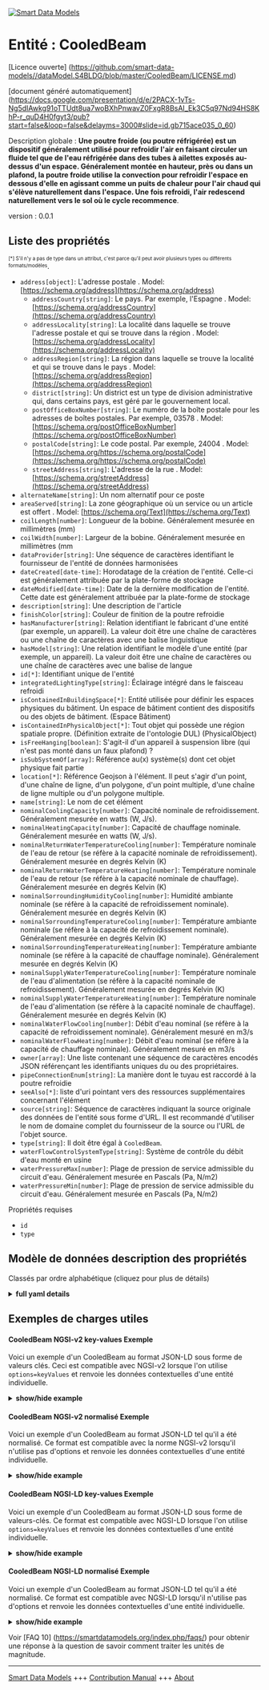 <!-- 10-Header -->    
[![Smart Data Models](https://smartdatamodels.org/wp-content/uploads/2022/01/SmartDataModels_logo.png "Logo")](https://smartdatamodels.org)    
Entité : CooledBeam    
===================<!-- /10-Header -->    
<!-- 15-License -->    
[Licence ouverte] (https://github.com/smart-data-models//dataModel.S4BLDG/blob/master/CooledBeam/LICENSE.md)    
[document généré automatiquement] (https://docs.google.com/presentation/d/e/2PACX-1vTs-Ng5dIAwkg91oTTUdt8ua7woBXhPnwavZ0FxgR8BsAI_Ek3C5q97Nd94HS8KhP-r_quD4H0fgyt3/pub?start=false&loop=false&delayms=3000#slide=id.gb715ace035_0_60)    
<!-- /15-License -->    
<!-- 20-Description -->    
Description globale : **Une poutre froide (ou poutre réfrigérée) est un dispositif généralement utilisé pour refroidir l'air en faisant circuler un fluide tel que de l'eau réfrigérée dans des tubes à ailettes exposés au-dessus d'un espace. Généralement montée en hauteur, près ou dans un plafond, la poutre froide utilise la convection pour refroidir l'espace en dessous d'elle en agissant comme un puits de chaleur pour l'air chaud qui s'élève naturellement dans l'espace. Une fois refroidi, l'air redescend naturellement vers le sol où le cycle recommence**.    
version : 0.0.1    
<!-- /20-Description -->    
<!-- 30-PropertiesList -->    
## Liste des propriétés    
<sup><sub>[*] S'il n'y a pas de type dans un attribut, c'est parce qu'il peut avoir plusieurs types ou différents formats/modèles</sub></sup>.    
- `address[object]`: L'adresse postale  . Model: [https://schema.org/address](https://schema.org/address)	- `addressCountry[string]`: Le pays. Par exemple, l'Espagne  . Model: [https://schema.org/addressCountry](https://schema.org/addressCountry)    
	- `addressLocality[string]`: La localité dans laquelle se trouve l'adresse postale et qui se trouve dans la région  . Model: [https://schema.org/addressLocality](https://schema.org/addressLocality)    
	- `addressRegion[string]`: La région dans laquelle se trouve la localité et qui se trouve dans le pays  . Model: [https://schema.org/addressRegion](https://schema.org/addressRegion)    
	- `district[string]`: Un district est un type de division administrative qui, dans certains pays, est géré par le gouvernement local.      
	- `postOfficeBoxNumber[string]`: Le numéro de la boîte postale pour les adresses de boîtes postales. Par exemple, 03578  . Model: [https://schema.org/postOfficeBoxNumber](https://schema.org/postOfficeBoxNumber)    
	- `postalCode[string]`: Le code postal. Par exemple, 24004  . Model: [https://schema.org/https://schema.org/postalCode](https://schema.org/https://schema.org/postalCode)    
	- `streetAddress[string]`: L'adresse de la rue  . Model: [https://schema.org/streetAddress](https://schema.org/streetAddress)    
- `alternateName[string]`: Un nom alternatif pour ce poste  - `areaServed[string]`: La zone géographique où un service ou un article est offert  . Model: [https://schema.org/Text](https://schema.org/Text)- `coilLength[number]`: Longueur de la bobine. Généralement mesurée en millimètres (mm)  - `coilWidth[number]`: Largeur de la bobine. Généralement mesurée en millimètres (mm  - `dataProvider[string]`: Une séquence de caractères identifiant le fournisseur de l'entité de données harmonisées  - `dateCreated[date-time]`: Horodatage de la création de l'entité. Celle-ci est généralement attribuée par la plate-forme de stockage  - `dateModified[date-time]`: Date de la dernière modification de l'entité. Cette date est généralement attribuée par la plate-forme de stockage  - `description[string]`: Une description de l'article  - `finishColor[string]`: Couleur de finition de la poutre refroidie  - `hasManufacturer[string]`: Relation identifiant le fabricant d'une entité (par exemple, un appareil). La valeur doit être une chaîne de caractères ou une chaîne de caractères avec une balise linguistique  - `hasModel[string]`: Une relation identifiant le modèle d'une entité (par exemple, un appareil). La valeur doit être une chaîne de caractères ou une chaîne de caractères avec une balise de langue  - `id[*]`: Identifiant unique de l'entité  - `integratedLightingType[string]`: Éclairage intégré dans le faisceau refroidi  - `isContainedInBuildingSpace[*]`: Entité utilisée pour définir les espaces physiques du bâtiment. Un espace de bâtiment contient des dispositifs ou des objets de bâtiment. (Espace Bâtiment)  - `isContainedInPhysicalObject[*]`: Tout objet qui possède une région spatiale propre.  (Définition extraite de l'ontologie DUL) (PhysicalObject)  - `isFreeHanging[boolean]`: S'agit-il d'un appareil à suspension libre (qui n'est pas monté dans un faux plafond) ?  - `isSubSystemOf[array]`: Référence au(x) système(s) dont cet objet physique fait partie  - `location[*]`: Référence Geojson à l'élément. Il peut s'agir d'un point, d'une chaîne de ligne, d'un polygone, d'un point multiple, d'une chaîne de ligne multiple ou d'un polygone multiple.  - `name[string]`: Le nom de cet élément  - `nominalCoolingCapacity[number]`: Capacité nominale de refroidissement. Généralement mesurée en watts (W, J/s).  - `nominalHeatingCapacity[number]`: Capacité de chauffage nominale. Généralement mesurée en watts (W, J/s).  - `nominalReturnWaterTemperatureCooling[number]`: Température nominale de l'eau de retour (se réfère à la capacité nominale de refroidissement). Généralement mesurée en degrés Kelvin (K)  - `nominalReturnWaterTemperatureHeating[number]`: Température nominale de l'eau de retour (se réfère à la capacité nominale de chauffage). Généralement mesurée en degrés Kelvin (K)  - `nominalSorroundingHumidityCooling[number]`: Humidité ambiante nominale (se réfère à la capacité de refroidissement nominale). Généralement mesurée en degrés Kelvin (K)  - `nominalSorroundingTemperatureCooling[number]`: Température ambiante nominale (se réfère à la capacité de refroidissement nominale). Généralement mesurée en degrés Kelvin (K)  - `nominalSorroundingTemperatureHeating[number]`: Température ambiante nominale (se réfère à la capacité de chauffage nominale). Généralement mesurée en degrés Kelvin (K)  - `nominalSupplyWaterTemperatureCooling[number]`: Température nominale de l'eau d'alimentation (se réfère à la capacité nominale de refroidissement). Généralement mesurée en degrés Kelvin (K)  - `nominalSupplyWaterTemperatureHeating[number]`: Température nominale de l'eau d'alimentation (se réfère à la capacité nominale de chauffage). Généralement mesurée en degrés Kelvin (K)  - `nominalWaterFlowCooling[number]`: Débit d'eau nominal (se réfère à la capacité de refroidissement nominale). Généralement mesuré en m3/s  - `nominalWaterFlowHeating[number]`: Débit d'eau nominal (se réfère à la capacité de chauffage nominale). Généralement mesuré en m3/s  - `owner[array]`: Une liste contenant une séquence de caractères encodés JSON référençant les identifiants uniques du ou des propriétaires.  - `pipeConnectionEnum[string]`: La manière dont le tuyau est raccordé à la poutre refroidie  - `seeAlso[*]`: liste d'uri pointant vers des ressources supplémentaires concernant l'élément  - `source[string]`: Séquence de caractères indiquant la source originale des données de l'entité sous forme d'URL. Il est recommandé d'utiliser le nom de domaine complet du fournisseur de la source ou l'URL de l'objet source.  - `type[string]`: Il doit être égal à `CooledBeam`.  - `waterFlowControlSystemType[string]`: Système de contrôle du débit d'eau monté en usine  - `waterPressureMax[number]`: Plage de pression de service admissible du circuit d'eau. Généralement mesurée en Pascals (Pa, N/m2)  - `waterPressureMin[number]`: Plage de pression de service admissible du circuit d'eau. Généralement mesurée en Pascals (Pa, N/m2)  <!-- /30-PropertiesList -->    
<!-- 35-RequiredProperties -->    
Propriétés requises    
- `id`  - `type`  <!-- /35-RequiredProperties -->    
<!-- 40-RequiredProperties -->    
<!-- /40-RequiredProperties -->    
<!-- 50-DataModelHeader -->    
## Modèle de données description des propriétés    
Classés par ordre alphabétique (cliquez pour plus de détails)    
<!-- /50-DataModelHeader -->    
<!-- 60-ModelYaml -->    
<details><summary><strong>full yaml details</strong></summary>      
```yaml    
CooledBeam:      
  description: 'A cooled beam (or chilled beam) is a device typically used to cool air by circulating a fluid such as chilled water through exposed finned tubes above a space. Typically mounted overhead near or within a ceiling, the cooled beam uses convection to cool the space below it by acting as a heat sink for the naturally rising warm air of the space. Once cooled, the air naturally drops back to the floor where the cycle begins again.'      
  properties:      
    address:      
      description: The mailing address      
      properties:      
        addressCountry:      
          description: 'The country. For example, Spain'      
          type: string      
          x-ngsi:      
            model: https://schema.org/addressCountry      
            type: Property      
        addressLocality:      
          description: 'The locality in which the street address is, and which is in the region'      
          type: string      
          x-ngsi:      
            model: https://schema.org/addressLocality      
            type: Property      
        addressRegion:      
          description: 'The region in which the locality is, and which is in the country'      
          type: string      
          x-ngsi:      
            model: https://schema.org/addressRegion      
            type: Property      
        district:      
          description: 'A district is a type of administrative division that, in some countries, is managed by the local government'      
          type: string      
          x-ngsi:      
            type: Property      
        postOfficeBoxNumber:      
          description: 'The post office box number for PO box addresses. For example, 03578'      
          type: string      
          x-ngsi:      
            model: https://schema.org/postOfficeBoxNumber      
            type: Property      
        postalCode:      
          description: 'The postal code. For example, 24004'      
          type: string      
          x-ngsi:      
            model: https://schema.org/https://schema.org/postalCode      
            type: Property      
        streetAddress:      
          description: The street address      
          type: string      
          x-ngsi:      
            model: https://schema.org/streetAddress      
            type: Property      
        streetNr:      
          description: Number identifying a specific property on a public street      
          type: string      
          x-ngsi:      
            type: Property      
      type: object      
      x-ngsi:      
        model: https://schema.org/address      
        type: Property      
    alternateName:      
      description: An alternative name for this item      
      type: string      
      x-ngsi:      
        type: Property      
    areaServed:      
      description: The geographic area where a service or offered item is provided      
      type: string      
      x-ngsi:      
        model: https://schema.org/Text      
        type: Property      
    coilLength:      
      description: Length of coil. Usually measured in millimeters (mm)      
      type: number      
      x-ngsi:      
        type: Property      
    coilWidth:      
      description: Width of coil. Usually measured in millimeters (mm      
      type: number      
      x-ngsi:      
        type: Property      
    dataProvider:      
      description: A sequence of characters identifying the provider of the harmonised data entity      
      type: string      
      x-ngsi:      
        type: Property      
    dateCreated:      
      description: Entity creation timestamp. This will usually be allocated by the storage platform      
      format: date-time      
      type: string      
      x-ngsi:      
        type: Property      
    dateModified:      
      description: Timestamp of the last modification of the entity. This will usually be allocated by the storage platform      
      format: date-time      
      type: string      
      x-ngsi:      
        type: Property      
    description:      
      description: A description of this item      
      type: string      
      x-ngsi:      
        type: Property      
    finishColor:      
      description: Finish color for cooled beam      
      type: string      
      x-ngsi:      
        type: Property      
    hasManufacturer:      
      description: 'A relationship identifying the manufacturer of an entity (e.g., device). The value is expected to be a string or a string with language tag'      
      type: string      
      x-ngsi:      
        type: Property      
    hasModel:      
      description: 'A relationship identifying the model of an entity (e.g., device). The value is expected to be a string or a string with language tag'      
      type: string      
      x-ngsi:      
        type: Property      
    id:      
      anyOf:      
        - description: Identifier format of any NGSI entity      
          maxLength: 256      
          minLength: 1      
          pattern: ^[\w\-\.\{\}\$\+\*\[\]`|~^@!,:\\]+$      
          type: string      
          x-ngsi:      
            type: Property      
        - description: Identifier format of any NGSI entity      
          format: uri      
          type: string      
          x-ngsi:      
            type: Property      
      description: Unique identifier of the entity      
      x-ngsi:      
        type: Property      
    integratedLightingType:      
      description: Integrated lighting in cooled beam      
      type: string      
      x-ngsi:      
        type: Property      
    isContainedInBuildingSpace:      
      anyOf:      
        - description: Identifier format of any NGSI entity      
          maxLength: 256      
          minLength: 1      
          pattern: ^[\w\-\.\{\}\$\+\*\[\]`|~^@!,:\\]+$      
          type: string      
          x-ngsi:      
            type: Property      
        - description: Identifier format of any NGSI entity      
          format: uri      
          type: string      
          x-ngsi:      
            type: Property      
      description: An entity used to define the physical spaces of the building. A building space contains devices or building objects. (BuildingSpace)      
      x-ngsi:      
        type: Property      
    isContainedInPhysicalObject:      
      anyOf:      
        - description: Identifier format of any NGSI entity      
          maxLength: 256      
          minLength: 1      
          pattern: ^[\w\-\.\{\}\$\+\*\[\]`|~^@!,:\\]+$      
          type: string      
          x-ngsi:      
            type: Property      
        - description: Identifier format of any NGSI entity      
          format: uri      
          type: string      
          x-ngsi:      
            type: Property      
      description: Any Object that has a proper space region.  (Definition extracted from DUL ontology) (PhysicalObject)      
      x-ngsi:      
        type: Property      
    isFreeHanging:      
      description: 'Is it free hanging type (not mounted in a false ceiling)?'      
      type: boolean      
      x-ngsi:      
        type: Property      
    isSubSystemOf:      
      description: A reference to a system(s) that this Physical Object is part of      
      items:      
        anyOf:      
          - description: Identifier format of any NGSI entity      
            maxLength: 256      
            minLength: 1      
            pattern: ^[\w\-\.\{\}\$\+\*\[\]`|~^@!,:\\]+$      
            type: string      
            x-ngsi:      
              type: Property      
          - description: Identifier format of any NGSI entity      
            format: uri      
            type: string      
            x-ngsi:      
              type: Property      
        description: Unique identifier of the entity      
        x-ngsi:      
          type: Property      
      type: array      
      x-ngsi:      
        type: Relationship      
    location:      
      description: 'Geojson reference to the item. It can be Point, LineString, Polygon, MultiPoint, MultiLineString or MultiPolygon'      
      oneOf:      
        - description: Geojson reference to the item. Point      
          properties:      
            bbox:      
              items:      
                type: number      
              minItems: 4      
              type: array      
            coordinates:      
              items:      
                type: number      
              minItems: 2      
              type: array      
            type:      
              enum:      
                - Point      
              type: string      
          required:      
            - type      
            - coordinates      
          title: GeoJSON Point      
          type: object      
          x-ngsi:      
            type: GeoProperty      
        - description: Geojson reference to the item. LineString      
          properties:      
            bbox:      
              items:      
                type: number      
              minItems: 4      
              type: array      
            coordinates:      
              items:      
                items:      
                  type: number      
                minItems: 2      
                type: array      
              minItems: 2      
              type: array      
            type:      
              enum:      
                - LineString      
              type: string      
          required:      
            - type      
            - coordinates      
          title: GeoJSON LineString      
          type: object      
          x-ngsi:      
            type: GeoProperty      
        - description: Geojson reference to the item. Polygon      
          properties:      
            bbox:      
              items:      
                type: number      
              minItems: 4      
              type: array      
            coordinates:      
              items:      
                items:      
                  items:      
                    type: number      
                  minItems: 2      
                  type: array      
                minItems: 4      
                type: array      
              type: array      
            type:      
              enum:      
                - Polygon      
              type: string      
          required:      
            - type      
            - coordinates      
          title: GeoJSON Polygon      
          type: object      
          x-ngsi:      
            type: GeoProperty      
        - description: Geojson reference to the item. MultiPoint      
          properties:      
            bbox:      
              items:      
                type: number      
              minItems: 4      
              type: array      
            coordinates:      
              items:      
                items:      
                  type: number      
                minItems: 2      
                type: array      
              type: array      
            type:      
              enum:      
                - MultiPoint      
              type: string      
          required:      
            - type      
            - coordinates      
          title: GeoJSON MultiPoint      
          type: object      
          x-ngsi:      
            type: GeoProperty      
        - description: Geojson reference to the item. MultiLineString      
          properties:      
            bbox:      
              items:      
                type: number      
              minItems: 4      
              type: array      
            coordinates:      
              items:      
                items:      
                  items:      
                    type: number      
                  minItems: 2      
                  type: array      
                minItems: 2      
                type: array      
              type: array      
            type:      
              enum:      
                - MultiLineString      
              type: string      
          required:      
            - type      
            - coordinates      
          title: GeoJSON MultiLineString      
          type: object      
          x-ngsi:      
            type: GeoProperty      
        - description: Geojson reference to the item. MultiLineString      
          properties:      
            bbox:      
              items:      
                type: number      
              minItems: 4      
              type: array      
            coordinates:      
              items:      
                items:      
                  items:      
                    items:      
                      type: number      
                    minItems: 2      
                    type: array      
                  minItems: 4      
                  type: array      
                type: array      
              type: array      
            type:      
              enum:      
                - MultiPolygon      
              type: string      
          required:      
            - type      
            - coordinates      
          title: GeoJSON MultiPolygon      
          type: object      
          x-ngsi:      
            type: GeoProperty      
      x-ngsi:      
        type: GeoProperty      
    name:      
      description: The name of this item      
      type: string      
      x-ngsi:      
        type: Property      
    nominalCoolingCapacity:      
      description: 'Nominal cooling capacity. Usually measured in Watts (W, J/s)'      
      type: number      
      x-ngsi:      
        type: Property      
    nominalHeatingCapacity:      
      description: 'Nominal heating capacity. Usually measured in Watts (W, J/s)'      
      type: number      
      x-ngsi:      
        type: Property      
    nominalReturnWaterTemperatureCooling:      
      description: Nominal return water temperature (refers to nominal cooling capacity). Usually measured in degrees Kelvin (K)      
      type: number      
      x-ngsi:      
        type: Property      
    nominalReturnWaterTemperatureHeating:      
      description: Nominal return water temperature (refers to nominal heating capacity). Usually measured in degrees Kelvin (K)      
      type: number      
      x-ngsi:      
        type: Property      
    nominalSorroundingHumidityCooling:      
      description: Nominal surrounding humidity (refers to nominal cooling capacity). Usually measured in degrees Kelvin (K)      
      type: number      
      x-ngsi:      
        type: Property      
    nominalSorroundingTemperatureCooling:      
      description: Nominal surrounding temperature (refers to nominal cooling capacity). Usually measured in degrees Kelvin (K)      
      type: number      
      x-ngsi:      
        type: Property      
    nominalSorroundingTemperatureHeating:      
      description: Nominal surrounding temperature (refers to nominal heating capacity). Usually measured in degrees Kelvin (K)      
      type: number      
      x-ngsi:      
        type: Property      
    nominalSupplyWaterTemperatureCooling:      
      description: Nominal supply water temperature (refers to nominal cooling capacity). Usually measured in degrees Kelvin (K)      
      type: number      
      x-ngsi:      
        type: Property      
    nominalSupplyWaterTemperatureHeating:      
      description: Nominal supply water temperature (refers to nominal heating capacity). Usually measured in degrees Kelvin (K)      
      type: number      
      x-ngsi:      
        type: Property      
    nominalWaterFlowCooling:      
      description: Nominal water flow (refers to nominal cooling capacity). Usually measured in m3/s      
      type: number      
      x-ngsi:      
        type: Property      
    nominalWaterFlowHeating:      
      description: Nominal water flow (refers to nominal heating capacity). Usually measured in m3/s      
      type: number      
      x-ngsi:      
        type: Property      
    owner:      
      description: A List containing a JSON encoded sequence of characters referencing the unique Ids of the owner(s)      
      items:      
        anyOf:      
          - description: Identifier format of any NGSI entity      
            maxLength: 256      
            minLength: 1      
            pattern: ^[\w\-\.\{\}\$\+\*\[\]`|~^@!,:\\]+$      
            type: string      
            x-ngsi:      
              type: Property      
          - description: Identifier format of any NGSI entity      
            format: uri      
            type: string      
            x-ngsi:      
              type: Property      
        description: Unique identifier of the entity      
        x-ngsi:      
          type: Property      
      type: array      
      x-ngsi:      
        type: Property      
    pipeConnectionEnum:      
      description: The manner in which the pipe connection is made to the cooled beam      
      type: string      
      x-ngsi:      
        type: Property      
    seeAlso:      
      description: list of uri pointing to additional resources about the item      
      oneOf:      
        - items:      
            format: uri      
            type: string      
          minItems: 1      
          type: array      
        - format: uri      
          type: string      
      x-ngsi:      
        type: Property      
    source:      
      description: 'A sequence of characters giving the original source of the entity data as a URL. Recommended to be the fully qualified domain name of the source provider, or the URL to the source object'      
      type: string      
      x-ngsi:      
        type: Property      
    type:      
      description: It must be equal to `CooledBeam`      
      enum:      
        - CooledBeam      
      type: string      
      x-ngsi:      
        type: Property      
    waterFlowControlSystemType:      
      description: Factory fitted waterflow control system      
      type: string      
      x-ngsi:      
        type: Property      
    waterPressureMax:      
      description: 'Allowable water circuit working pressure range. Usually measured in Pascals (Pa, N/m2)'      
      type: number      
      x-ngsi:      
        type: Property      
    waterPressureMin:      
      description: 'Allowable water circuit working pressure range. Usually measured in Pascals (Pa, N/m2)'      
      type: number      
      x-ngsi:      
        type: Property      
  required:      
    - id      
    - type      
  type: object      
  x-derived-from: "https://saref.etsi.org/saref4bldg/v1.1.2/#s4bldg:CooledBeam"      
  x-disclaimer: 'Redistribution and use in source and binary forms, with or without modification, are permitted  provided that the license conditions are met. Copyleft (c) 2022 Contributors to Smart Data Models Program'      
  x-license-url: https://github.com/smart-data-models/dataModel.S4BLDG/blob/master/CooledBeam/LICENSE.md      
  x-model-schema: https://smart-data-models.github.com/dataModel.SAREF4BLDG/CooledBeam/schema.json      
  x-model-tags: SAREF CooledBeam      
  x-version: 0.0.1      
```    
</details>      
<!-- /60-ModelYaml -->    
<!-- 70-MiddleNotes -->    
<!-- /70-MiddleNotes -->    
<!-- 80-Examples -->    
## Exemples de charges utiles    
#### CooledBeam NGSI-v2 key-values Exemple    
Voici un exemple d'un CooledBeam au format JSON-LD sous forme de valeurs clés. Ceci est compatible avec NGSI-v2 lorsque l'on utilise `options=keyValues` et renvoie les données contextuelles d'une entité individuelle.    
<details><summary><strong>show/hide example</strong></summary>      
```json  
{  
  "id": "urn:ngsi-ld:CooledBeam:82040ca8-778f-478d-a8fd-28485704919f",  
  "type": "CooledBeam",  
  "coilLength": 0.12136965337189098,  
  "coilWidth": 0.9739362570796377,  
  "finishColor": "deposit",  
  "integratedLightingType": "Metrics",  
  "isFreeHanging": false,  
  "nominalCoolingCapacity": 0.25517130161811685,  
  "nominalHeatingCapacity": 0.979299961039553,  
  "nominalReturnWaterTemperatureCooling": 0.8331575990645163,  
  "nominalReturnWaterTemperatureHeating": 0.8257910510708837,  
  "nominalSorroundingHumidityCooling": 0.08831404123432451,  
  "nominalSorroundingTemperatureCooling": 0.8951747110468832,  
  "nominalSorroundingTemperatureHeating": 0.7722529144575002,  
  "nominalSupplyWaterTemperatureCooling": 0.510069259798832,  
  "nominalSupplyWaterTemperatureHeating": 0.9682117435710755,  
  "nominalWaterFlowCooling": 0.640621498291464,  
  "nominalWaterFlowHeating": 0.3754874763938201,  
  "pipeConnectionEnum": "Falls",  
  "waterFlowControlSystemType": "Forks",  
  "waterPressureMax": 0.6809509740238233,  
  "waterPressureMin": 0.3372474470208946,  
  "isContainedInBuildingSpace": "urn:ngsi-ld:BuildingSpace:29882bc5-9d20-4d25-b276-5bdf4f6981e1",  
  "isContainedInPhysicalObject": "urn:ngsi-ld:PhysicalObject:13d83cbf-6e67-4d40-85da-46a7032fbde9",  
  "isSubSystemOf": [  
    "urn:ngsi-ld:System:dfeed4f8-88d6-4475-89b3-71faa705f8a4",  
    "urn:ngsi-ld:System:23813ba9-d7b1-475b-b245-c32d08798cc3",  
    "urn:ngsi-ld:System:daa546ea-d20c-4761-98b2-e17e050b4625"  
  ],  
  "hasManufacturer": "CooledBeam Company Inc.",  
  "hasModel": "CooledBeam 0.1.2",  
  "dateCreated": "2023-01-26T05:29:03Z",  
  "dateModified": "2023-01-26T10:03:56Z",  
  "source": "Import",  
  "name": "CooledBeam",  
  "alternateName": "CooledBeam type 2",  
  "description": "CooledBeam of limited CooledBeam types",  
  "dataProvider": "IFC file"  
}  
```  
</details>    
#### CooledBeam NGSI-v2 normalisé Exemple    
Voici un exemple d'un CooledBeam au format JSON-LD tel qu'il a été normalisé. Ce format est compatible avec la norme NGSI-v2 lorsqu'il n'utilise pas d'options et renvoie les données contextuelles d'une entité individuelle.    
<details><summary><strong>show/hide example</strong></summary>      
```json  
{  
  "id": "urn:ngsi-ld:CooledBeam:38dcdd25-ae94-441c-8409-218ec91e3006",  
  "type": "CooledBeam",  
  "coilLength": {  
    "type": "Number",  
    "value": 0.4277226249853211  
  },  
  "coilWidth": {  
    "type": "Number",  
    "value": 0.6183775851562611  
  },  
  "finishColor": {  
    "type": "Text",  
    "value": "Associate"  
  },  
  "integratedLightingType": {  
    "type": "Text",  
    "value": "Washington"  
  },  
  "isFreeHanging": {  
    "type": "Boolean",  
    "value": false  
  },  
  "nominalCoolingCapacity": {  
    "type": "Number",  
    "value": 0.45857043485420457  
  },  
  "nominalHeatingCapacity": {  
    "type": "Number",  
    "value": 0.37812382267356337  
  },  
  "nominalReturnWaterTemperatureCooling": {  
    "type": "Number",  
    "value": 0.973742767691913  
  },  
  "nominalReturnWaterTemperatureHeating": {  
    "type": "Number",  
    "value": 0.6848085584395665  
  },  
  "nominalSorroundingHumidityCooling": {  
    "type": "Number",  
    "value": 0.4100986776385609  
  },  
  "nominalSorroundingTemperatureCooling": {  
    "type": "Number",  
    "value": 0.039909771141081074  
  },  
  "nominalSorroundingTemperatureHeating": {  
    "type": "Number",  
    "value": 0.3023923557796515  
  },  
  "nominalSupplyWaterTemperatureCooling": {  
    "type": "Number",  
    "value": 0.7562940127899793  
  },  
  "nominalSupplyWaterTemperatureHeating": {  
    "type": "Number",  
    "value": 0.31198678394809454  
  },  
  "nominalWaterFlowCooling": {  
    "type": "Number",  
    "value": 0.40924277893308847  
  },  
  "nominalWaterFlowHeating": {  
    "type": "Number",  
    "value": 0.9345939456733873  
  },  
  "pipeConnectionEnum": {  
    "type": "Text",  
    "value": "extensible"  
  },  
  "waterFlowControlSystemType": {  
    "type": "Text",  
    "value": "Interactions"  
  },  
  "waterPressureMax": {  
    "type": "Number",  
    "value": 0.07837257218461391  
  },  
  "waterPressureMin": {  
    "type": "Number",  
    "value": 0.03742669539477306  
  },  
  "isContainedInBuildingSpace": {  
    "type": "Text",  
    "value": "urn:ngsi-ld:BuildingSpace:3e03fe30-3728-4867-ab51-b147c2d3e63b"  
  },  
  "isContainedInPhysicalObject": {  
    "type": "Text",  
    "value": "urn:ngsi-ld:PhysicalObject:cfd9df05-18b1-44f4-b1ee-da55226255e9"  
  },  
  "isSubSystemOf": {  
    "type": "StructuredValue",  
    "value": [  
      "urn:ngsi-ld:System:a4b0cda0-b373-4ae9-b2c7-e2cff5429e1e",  
      "urn:ngsi-ld:System:216f6f83-8bd1-456f-9bed-36dbec41a3aa",  
      "urn:ngsi-ld:System:d19ccffa-f134-46fc-8f9f-77656bb91649"  
    ]  
  },  
  "hasManufacturer": {  
    "type": "Text",  
    "value": "CooledBeam Company Inc."  
  },  
  "hasModel": {  
    "type": "Text",  
    "value": "CooledBeam 0.1.2"  
  },  
  "dateCreated": {  
    "type": "DateTime",  
    "value": "2023-01-25T21:51:06.7954024+01:00"  
  },  
  "dateModified": {  
    "type": "DateTime",  
    "value": "2023-01-26T00:15:46.9435362+01:00"  
  },  
  "source": {  
    "type": "Text",  
    "value": "Import"  
  },  
  "name": {  
    "type": "Text",  
    "value": "CooledBeam"  
  },  
  "alternateName": {  
    "type": "Text",  
    "value": "CooledBeam type 2"  
  },  
  "description": {  
    "type": "Text",  
    "value": "CooledBeam of limited CooledBeam types"  
  },  
  "dataProvider": {  
    "type": "Text",  
    "value": "IFC file"  
  }  
}  
```  
</details>    
#### CooledBeam NGSI-LD key-values Exemple    
Voici un exemple d'un CooledBeam au format JSON-LD sous forme de valeurs-clés. Ce format est compatible avec NGSI-LD lorsque l'on utilise `options=keyValues` et renvoie les données contextuelles d'une entité individuelle.    
<details><summary><strong>show/hide example</strong></summary>      
```json  
{  
  "id": "urn:ngsi-ld:CooledBeam:82040ca8-778f-478d-a8fd-28485704919f",  
  "type": "CooledBeam",  
  "coilLength": 0.12136965337189098,  
  "coilWidth": 0.9739362570796377,  
  "finishColor": "deposit",  
  "integratedLightingType": "Metrics",  
  "isFreeHanging": false,  
  "nominalCoolingCapacity": 0.25517130161811685,  
  "nominalHeatingCapacity": 0.979299961039553,  
  "nominalReturnWaterTemperatureCooling": 0.8331575990645163,  
  "nominalReturnWaterTemperatureHeating": 0.8257910510708837,  
  "nominalSorroundingHumidityCooling": 0.08831404123432451,  
  "nominalSorroundingTemperatureCooling": 0.8951747110468832,  
  "nominalSorroundingTemperatureHeating": 0.7722529144575002,  
  "nominalSupplyWaterTemperatureCooling": 0.510069259798832,  
  "nominalSupplyWaterTemperatureHeating": 0.9682117435710755,  
  "nominalWaterFlowCooling": 0.640621498291464,  
  "nominalWaterFlowHeating": 0.3754874763938201,  
  "pipeConnectionEnum": "Falls",  
  "waterFlowControlSystemType": "Forks",  
  "waterPressureMax": 0.6809509740238233,  
  "waterPressureMin": 0.3372474470208946,  
  "isContainedInBuildingSpace": "urn:ngsi-ld:BuildingSpace:29882bc5-9d20-4d25-b276-5bdf4f6981e1",  
  "isContainedInPhysicalObject": "urn:ngsi-ld:PhysicalObject:13d83cbf-6e67-4d40-85da-46a7032fbde9",  
  "isSubSystemOf": [  
    "urn:ngsi-ld:System:dfeed4f8-88d6-4475-89b3-71faa705f8a4",  
    "urn:ngsi-ld:System:23813ba9-d7b1-475b-b245-c32d08798cc3",  
    "urn:ngsi-ld:System:daa546ea-d20c-4761-98b2-e17e050b4625"  
  ],  
  "hasManufacturer": "CooledBeam Company Inc.",  
  "hasModel": "CooledBeam 0.1.2",  
  "dateCreated": "2023-01-26T05:29:03Z",  
  "dateModified": "2023-01-26T10:03:56Z",  
  "source": "Import",  
  "name": "CooledBeam",  
  "alternateName": "CooledBeam type 2",  
  "description": "CooledBeam of limited CooledBeam types",  
  "dataProvider": "IFC file",  
  "@context": [  
    "https://raw.githubusercontent.com/smart-data-models/dataModel.S4BLDG/master/context.jsonld",  
    "https://uri.etsi.org/ngsi-ld/v1/ngsi-ld-core-context.jsonld"  
  ]  
}  
```  
</details>    
#### CooledBeam NGSI-LD normalisé Exemple    
Voici un exemple d'un CooledBeam au format JSON-LD tel qu'il a été normalisé. Ce format est compatible avec NGSI-LD lorsqu'il n'utilise pas d'options et renvoie les données contextuelles d'une entité individuelle.    
<details><summary><strong>show/hide example</strong></summary>      
```json  
{  
  "id": "urn:ngsi-ld:CooledBeam:baa66543-6434-4e28-8e85-20b2b260d404",  
  "type": "CooledBeam",  
  "coilLength": {  
    "type": "Property",  
    "unitCode": "mm",  
    "observedAt": "2023-01-25T18:59:14Z",  
    "value": 0.45413352830053977  
  },  
  "coilWidth": {  
    "type": "Property",  
    "unitCode": "m",  
    "observedAt": "2023-01-26T07:44:01Z",  
    "value": 0.2692385089640058  
  },  
  "finishColor": {  
    "type": "Property",  
    "value": "indigo"  
  },  
  "integratedLightingType": {  
    "type": "Property",  
    "value": "Graphical User Interface"  
  },  
  "isFreeHanging": {  
    "type": "Property",  
    "value": false  
  },  
  "nominalCoolingCapacity": {  
    "type": "Property",  
    "unitCode": "J/s",  
    "observedAt": "2023-01-26T09:40:29Z",  
    "value": 0.3030442126473498  
  },  
  "nominalHeatingCapacity": {  
    "type": "Property",  
    "unitCode": "J/s",  
    "observedAt": "2023-01-26T02:43:04Z",  
    "value": 0.7091959285173477  
  },  
  "nominalReturnWaterTemperatureCooling": {  
    "type": "Property",  
    "unitCode": "K",  
    "observedAt": "2023-01-26T10:09:02Z",  
    "value": 0.4048762377790246  
  },  
  "nominalReturnWaterTemperatureHeating": {  
    "type": "Property",  
    "unitCode": "K",  
    "observedAt": "2023-01-26T08:24:33Z",  
    "value": 0.33261295327987683  
  },  
  "nominalSorroundingHumidityCooling": {  
    "type": "Property",  
    "unitCode": "K",  
    "observedAt": "2023-01-26T12:36:33Z",  
    "value": 0.5632800434491262  
  },  
  "nominalSorroundingTemperatureCooling": {  
    "type": "Property",  
    "unitCode": "K",  
    "observedAt": "2023-01-26T11:31:42Z",  
    "value": 0.47265451181389695  
  },  
  "nominalSorroundingTemperatureHeating": {  
    "type": "Property",  
    "unitCode": "K",  
    "observedAt": "2023-01-25T18:37:57Z",  
    "value": 0.18090042184548072  
  },  
  "nominalSupplyWaterTemperatureCooling": {  
    "type": "Property",  
    "unitCode": "K",  
    "observedAt": "2023-01-25T21:17:20Z",  
    "value": 0.9122743224756777  
  },  
  "nominalSupplyWaterTemperatureHeating": {  
    "type": "Property",  
    "unitCode": "K",  
    "observedAt": "2023-01-25T17:52:00Z",  
    "value": 0.9207552089629301  
  },  
  "nominalWaterFlowCooling": {  
    "type": "Property",  
    "unitCode": "m3/s",  
    "observedAt": "2023-01-25T15:05:33Z",  
    "value": 0.06592489938443258  
  },  
  "nominalWaterFlowHeating": {  
    "type": "Property",  
    "unitCode": "m3/s",  
    "observedAt": "2023-01-26T13:42:04Z",  
    "value": 0.3446198206084118  
  },  
  "pipeConnectionEnum": {  
    "type": "Property",  
    "value": "SSL"  
  },  
  "waterFlowControlSystemType": {  
    "type": "Property",  
    "value": "supply-chains"  
  },  
  "waterPressureMax": {  
    "type": "Property",  
    "unitCode": "N/m2",  
    "observedAt": "2023-01-25T17:35:39Z",  
    "value": 0.8610847602415933  
  },  
  "waterPressureMin": {  
    "type": "Property",  
    "unitCode": "N/m2",  
    "observedAt": "2023-01-26T03:28:09Z",  
    "value": 0.9088584704707019  
  },  
  "isContainedInBuildingSpace": {  
    "type": "Relationship",  
    "object": "urn:ngsi-ld:BuildingSpace:6689ca11-b361-48b4-950d-07edf1182e97"  
  },  
  "isContainedInPhysicalObject": {  
    "type": "Relationship",  
    "object": "urn:ngsi-ld:PhysicalObject:2e350952-8c19-46a2-a2c2-8d30c54d03cb"  
  },  
  "isSubSystemOf": [  
    {  
      "type": "Relationship",  
      "object": "urn:ngsi-ld:System:cf124c7e-8f71-424a-93b5-64643c889f30"  
    },  
    {  
      "type": "Relationship",  
      "object": "urn:ngsi-ld:System:a72f7b54-3f5c-4b66-9463-f20f7127cff6"  
    },  
    {  
      "type": "Relationship",  
      "object": "urn:ngsi-ld:System:ce488063-f9a9-44c4-ac0f-f79e2977a2d4"  
    }  
  ],  
  "hasManufacturer": {  
    "type": "Property",  
    "value": "CooledBeam Company Inc."  
  },  
  "hasModel": {  
    "type": "Property",  
    "value": "CooledBeam 0.1.2"  
  },  
  "dateCreated": {  
    "type": "Property",  
    "value": "2023-01-25T23:43:55Z"  
  },  
  "dateModified": {  
    "type": "Property",  
    "value": "2023-01-25T20:21:43Z"  
  },  
  "source": {  
    "type": "Property",  
    "value": "Import"  
  },  
  "name": {  
    "type": "Property",  
    "value": "CooledBeam"  
  },  
  "alternateName": {  
    "type": "Property",  
    "value": "CooledBeam type 2"  
  },  
  "description": {  
    "type": "Property",  
    "value": "CooledBeam of limited CooledBeam types"  
  },  
  "dataProvider": {  
    "type": "Property",  
    "value": "IFC file"  
  },  
  "@context": [  
    "https://raw.githubusercontent.com/smart-data-models/dataModel.S4BLDG/master/context.jsonld",  
    "https://uri.etsi.org/ngsi-ld/v1/ngsi-ld-core-context.jsonld"  
  ]  
}  
```  
</details><!-- /80-Examples -->    
<!-- 90-FooterNotes -->    
<!-- /90-FooterNotes -->    
<!-- 95-Units -->    
Voir [FAQ 10] (https://smartdatamodels.org/index.php/faqs/) pour obtenir une réponse à la question de savoir comment traiter les unités de magnitude.    
<!-- /95-Units -->    
<!-- 97-LastFooter -->    
---    
[Smart Data Models](https://smartdatamodels.org) +++ [Contribution Manual](https://bit.ly/contribution_manual) +++ [About](https://bit.ly/Introduction_SDM)<!-- /97-LastFooter -->    
